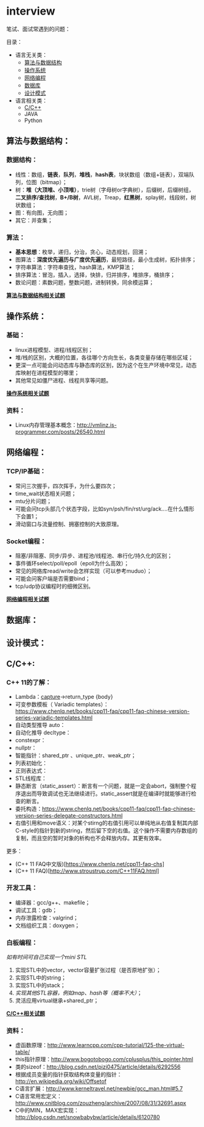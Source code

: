 # interview

笔试、面试常遇到的问题：

目录：
 - 语言无关类：
   - [算法与数据结构](#算法与数据结构)
   - [操作系统](#操作系统)
   - [网络编程](#网络编程)
   - [数据库](#数据库)
   - [设计模式](#设计模式)
 - 语言相关类：
   - [C/C++](#cc)
   - JAVA
   - Python

## 算法与数据结构：
### 数据结构：
 - 线性：数组，**链表**，**队列**，**堆栈**，**hash表**，块状数组（数组+链表），双端队列，位图（bitmap）；
 - 树：**堆（大顶堆、小顶堆）**，trie树（字母树or字典树），后缀树，后缀树组，**二叉排序/查找树**，**B+/B树**，AVL树，Treap，**红黑树**，splay树，线段树，树状数组；
 - 图：有向图，无向图；
 - 其它：并查集；

### 算法：
 - **基本思想**：枚举，递归，分治，贪心，动态规划，回溯；
 - 图算法：**深度优先遍历与广度优先遍历**，最短路径，最小生成树，拓扑排序；
 - 字符串算法：字符串查找，hash算法，KMP算法；
 - 排序算法：冒泡，插入，选择，快排，归并排序，堆排序，桶排序；
 - 数论问题：素数问题，整数问题，进制转换，同余模运算；

**[算法与数据结构相关试题](./Datastructure&Algorithm.md)**

## 操作系统：

### 基础：
 - linux进程模型、进程/线程区别；
 - 堆/栈的区别，大概的位置，各往哪个方向生长，各类变量存储在哪些区域；
 - 更深一点可能会问动态库与静态库的区别，因为这个在生产环境中常见，动态库映射在进程模型的哪里；
 - 其他常见如僵尸进程、线程共享等问题。

**[操作系统相关试题](./OS.md)**

### 资料：
 - Linux内存管理基本概念：http://vmlinz.is-programmer.com/posts/26540.html

## 网络编程：

### TCP/IP基础：
 - 常问三次握手，四次挥手，为什么要四次；
 - time_wait状态相关问题；
 - mtu分片问题；
 - 可能会问tcp头部几个状态字段，比如syn/psh/fin/rst/urg/ack....在什么情形下会置1；
 - 滑动窗口与流量控制、拥塞控制的大致原理。

### Socket编程：
 - 阻塞/非阻塞、同步/异步、进程池/线程池、串行化/持久化的区别；
 - 事件循环select/poll/epoll（epoll为什么高效）；
 - 常见的网络库read/write会怎样实现（可以参考muduo）；
 - 可能会问客户端是否需要bind；
 - tcp/udp协议编程时的细微区别。

**[网络编程相关试题](./NetworkProgramming.md)**

## 数据库：

## 设计模式：

## C/C++:

### C++ 11的了解：
 - Lambda：[capture](parameters)->return_type {body}
 - 可变参数模板（ Variadic templates）：https://www.chenlq.net/books/cpp11-faq/cpp11-faq-chinese-version-series-variadic-templates.html
 - 自动类型推导 auto：
 - 自动化推导 decltype：
 - constexpr：
 - nullptr：
 - 智能指针：shared_ptr 、unique_ptr、weak_ptr；
 - 列表初始化：
 - 正则表达式：
 - STL线程库：
 - 静态断言（static_assert）：断言有一个问题，就是一定会abort，强制整个程序退出而导致调试也无法继续进行。static_assert就是在编译时就能够进行检查的断言。
 - 委托构造：https://www.chenlq.net/books/cpp11-faq/cpp11-faq-chinese-version-series-delegate-constructors.html
 - 右值引用和move语义：对某个stirng的右值引用可以单纯地从右值复制其内部C-style的指针到新的string，然后留下空的右值。这个操作不需要内存数组的复制，而且空的暂时对象的析构也不会释放内存。其更有效率。

更多：
 - (C++ 11 FAQ中文版)[https://www.chenlq.net/cpp11-faq-chs]
 - (C++ 11 FAQ)[http://www.stroustrup.com/C++11FAQ.html]

### 开发工具：
 - 编译器：gcc/g++、makefile；
 - 调试工具：gdb；
 - 内存泄露检查：valgrind；
 - 文档组织工具：doxygen；

### 白板编程：

_如有时间可自己实现一个mini STL_

1. 实现STL中的vector，vector容量扩张过程（是否原地扩张）；
2. 实现STL中的string；
3. 实现STL中的stack；
4. *实现其他STL容器，例如map、hash等（概率不大）*；
4. 灵活应用virtual继承+shared_ptr；

**[C/C++相关试题](./CC.md)**

### 资料：
- 虚函数原理：http://www.learncpp.com/cpp-tutorial/125-the-virtual-table/
- this指针原理：http://www.bogotobogo.com/cplusplus/this_pointer.html
- 类的sizeof：http://blog.csdn.net/pizi0475/article/details/6292556
- 根据成员变量的指针获取结构体变量的指针：http://en.wikipedia.org/wiki/Offsetof
- C语言扩展：http://www.kerneltravel.net/newbie/gcc_man.html#5.7
- C语言常用宏定义：http://www.cnitblog.com/zouzheng/archive/2007/08/31/32691.aspx
- C中的MIN，MAX宏实现：http://blog.csdn.net/snowbabybw/article/details/6120780
